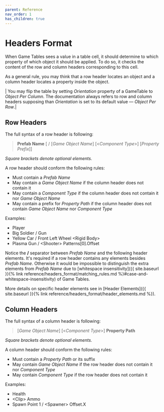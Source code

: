 ```yaml
---
parent: Reference
nav_order: 1
has_children: true
--- 
```

# Headers Format

When Game Tables sees a value in a table cell, it should determine to which property of which object it should be applied. To do so, it checks the content of the row and column headers corresponding to this cell.

As a general rule, you may think that a row header locates an object and a column header locates a property inside the object.


| You may flip the table by setting *Orientation* property of a GameTable to *Object Per Column*. The documentation always refers to row and column headers supposing than *Orientation* is set to its default value — *Object Per Row*.|

## Row Headers

The full syntax of a row header is following:
> **Prefab Name** [ / [*Game Object Name*] [<*Component Type*>] [*Property Prefix*]]

*Square brackets denote optional elements.*

A row header should conform the following rules:
* Must contain a *Prefab Name*
* May contain a *Game Object Name* if the column header does not contain it
* May contain a *Component Type* if the column header does not contain it nor *Game Object Name*
* May contain a prefix for *Property Path* if the column header does not contain *Game Object Name* nor *Component Type*

Examples:
* Player
* Big Soldier / Gun
* Yellow Car / Front Left Wheel \<Rigid Body\>
* Plasma Gun / \<Shooter\> Patterns[0].Offset

Notice the **/** separator between *Prefab Name* and the following header elements. It's required if a row header contains any elements besides *Prefab Name*. Otherwise it would be impossible to distinguish the extra elements from *Prefab Name* due to [whitespace insensitivity]({{ site.baseurl }}{% link reference/headers_format/matching_rules.md %}#case-and-whitespace-insensitivity) of Game Tables.

More details on specific header elements see in [Header Elements]({{ site.baseurl }}{% link reference/headers_format/header_elements.md %}).

## Column Headers

The full syntax of a column header is following:
> [*Game Object Name*] [<*Component Type*>] **Property Path**

*Square brackets denote optional elements.*

A column header should conform the following rules:
* Must contain a *Property Path* or its suffix
* May contain *Game Object Name* if the row header does not contain it nor *Component Type*
* May contain *Component Type* if the row header does not contain it

Examples:
* Health
* \<Clip\> Ammo
* Spawn Point 1 / \<Spawner\> Offset.X
